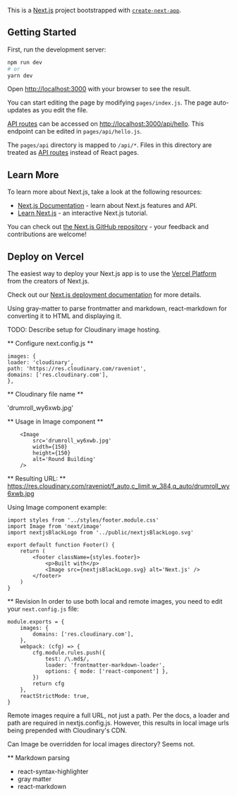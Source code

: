 This is a [Next.js](https://nextjs.org/) project bootstrapped with [`create-next-app`](https://github.com/vercel/next.js/tree/canary/packages/create-next-app).

## Getting Started

First, run the development server:

```bash
npm run dev
# or
yarn dev
```

Open [http://localhost:3000](http://localhost:3000) with your browser to see the result.

You can start editing the page by modifying `pages/index.js`. The page auto-updates as you edit the file.

[API routes](https://nextjs.org/docs/api-routes/introduction) can be accessed on [http://localhost:3000/api/hello](http://localhost:3000/api/hello). This endpoint can be edited in `pages/api/hello.js`.

The `pages/api` directory is mapped to `/api/*`. Files in this directory are treated as [API routes](https://nextjs.org/docs/api-routes/introduction) instead of React pages.

## Learn More

To learn more about Next.js, take a look at the following resources:

- [Next.js Documentation](https://nextjs.org/docs) - learn about Next.js features and API.
- [Learn Next.js](https://nextjs.org/learn) - an interactive Next.js tutorial.

You can check out [the Next.js GitHub repository](https://github.com/vercel/next.js/) - your feedback and contributions are welcome!

## Deploy on Vercel

The easiest way to deploy your Next.js app is to use the [Vercel Platform](https://vercel.com/new?utm_medium=default-template&filter=next.js&utm_source=create-next-app&utm_campaign=create-next-app-readme) from the creators of Next.js.

Check out our [Next.js deployment documentation](https://nextjs.org/docs/deployment) for more details.

Using gray-matter to parse frontmatter and markdown, react-markdown for converting it to HTML and displaying it.

TODO: Describe setup for Cloudinary image hosting.

** Configure next.config.js **

```
images: {
loader: 'cloudinary',
path: 'https://res.cloudinary.com/raveniot',
domains: ['res.cloudinary.com'],
},
```

** Cloudinary file name **

'drumroll_wy6xwb.jpg'

** Usage in Image component **

```
	<Image
		src='drumroll_wy6xwb.jpg'
		width={150}
		height={150}
		alt='Round Building'
	/>
```

** Resulting URL: **
https://res.cloudinary.com/raveniot/f_auto,c_limit,w_384,q_auto/drumroll_wy6xwb.jpg

Using Image component example:

```
import styles from '../styles/footer.module.css'
import Image from 'next/image'
import nextjsBlackLogo from '../public/nextjsBlackLogo.svg'

export default function Footer() {
	return (
		<footer className={styles.footer}>
			<p>Built with</p>
			<Image src={nextjsBlackLogo.svg} alt='Next.js' />
		</footer>
	)
}
```

\*\* Revision
In order to use both local and remote images, you need to edit your `next.config.js` file:

```
module.exports = {
	images: {
		domains: ['res.cloudinary.com'],
	},
	webpack: (cfg) => {
		cfg.module.rules.push({
			test: /\.md$/,
			loader: 'frontmatter-markdown-loader',
			options: { mode: ['react-component'] },
		})
		return cfg
	},
	reactStrictMode: true,
}
```

Remote images require a full URL, not just a path.
Per the docs, a loader and path are required in nextjs.config.js. However, this results in local image urls being prepended with Cloudinary's CDN.

Can Image be overridden for local images directory? Seems not.


** Markdown parsing
- react-syntax-highlighter
- gray matter
- react-markdown